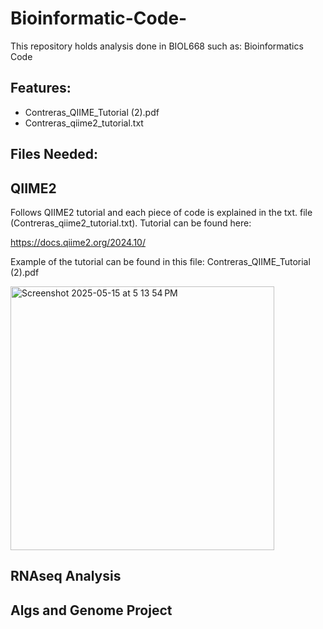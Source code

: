 # Bioinformatic-Code-
This repository holds analysis done in BIOL668 such as: Bioinformatics Code 

## Features:
* Contreras_QIIME_Tutorial (2).pdf
* Contreras_qiime2_tutorial.txt

## Files Needed: 

## QIIME2
Follows QIIME2 tutorial and each piece of code is explained in the txt. file (Contreras_qiime2_tutorial.txt). 
Tutorial can be found here:

 https://docs.qiime2.org/2024.10/

 Example of the tutorial can be found in this file: Contreras_QIIME_Tutorial (2).pdf
 
<img width="422" alt="Screenshot 2025-05-15 at 5 13 54 PM" src="https://github.com/user-attachments/assets/392b27a2-bfb8-4e62-9d0b-39eea69342d4" />

 

 


## RNAseq Analysis


## Algs and Genome Project
